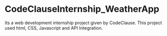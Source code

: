 # CodeClauseInternship_WeatherApp

Its a web development internship project given by CodeClause.
This project used html, CSS, Javascript and API Integration.
